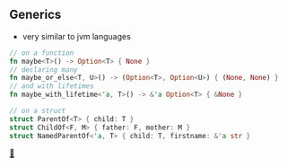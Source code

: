 ## Generics

* very similar to jvm languages

```rust
// on a function
fn maybe<T>() -> Option<T> { None }
// declaring many
fn maybe_or_else<T, U>() -> (Option<T>, Option<U>) { (None, None) }
// and with lifetimes
fn maybe_with_lifetime<'a, T>() -> &'a Option<T> { &None }

// on a struct
struct ParentOf<T> { child: T }
struct ChildOf<F, M> { father: F, mother: M }
struct NamedParentOf<'a, T> { child: T, firstname: &'a str }
```

[📒](https://doc.rust-lang.org/1.17.0/book/generics.html)